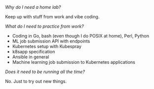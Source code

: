 *Why do I need a home lab?*

Keep up with stuff from work and vibe coding.

*What do I need to practice from work?*

- Coding in Go, bash (even though I do POSIX at home), Perl, Python
- ML job submission API with endpoints 
- Kubernetes setup with Kubespray
- k8sapp specification
- Ansible in general
- Machine learning job submission to Kubernetes applications

*Does it need to be running all the time?*

No. Just to try out new things.